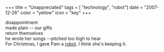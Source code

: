 +++
title = "Unappreciated"
tags = [ "technology", "robot"]
date = "2007-12-26"
color = "yellow"
icon = "key"
+++

<div class=\"kufirst\">disappointment</div>
<div class=\"kumid\">made plain -- our gifts</div>
<div class=\"kulast\">return themselves</div>

<div class=\"split\"><span class=\"lefthalf\">he wrote her songs --</span><span class=\"righthalf\">pitched  too high to hear</span></div>

<div class=\"note\">For Christmas, I gave Pam a <a href=\"http://store.irobot.com/family/index.jsp?categoryId=2501652\">robot</a>. I think she's keeping it.</div>